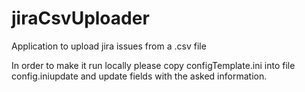 # jiraCsvUploader
Application to upload jira issues from a .csv file

In order to make it run locally please copy configTemplate.ini into file config.iniupdate and update fields with the asked information. 
